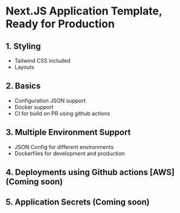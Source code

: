 # Next.JS Application Template, Ready for Production

## 1. Styling
- Tailwind CSS included
- Layouts

## 2. Basics
- Configuration JSON support
- Docker support
- CI for build on PR using github actions

## 3. Multiple Environment Support
- JSON Config for different environments
- Dockerfiles for development and production

## 4. Deployments using Github actions [AWS] (Coming soon)

## 5. Application Secrets (Coming soon)
